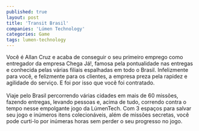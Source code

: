```yaml
---
published: true
layout: post
title: 'Transit Brasil'
companies: 'Lúmen Technology'
categories: Game
tags: lumen-technology
---
```

Voc&ecirc; &eacute; Allan Cruz e acaba de conseguir o seu primeiro emprego como entregador da empresa Chega J&aacute;!, famosa pela pontualidade nas entregas e conhecida pelas v&aacute;rias filiais espalhadas em todo o Brasil. Infelizmente para voc&ecirc;, e felizmente para os clientes, a empresa preza pela rapidez e agilidade do servi&ccedil;o. E foi por isso que voc&ecirc; foi contratado.<br /><br />Viaje pelo Brasil percorrendo v&aacute;rias cidades em mais de 60 miss&otilde;es, fazendo entregas, levando pessoas e, acima de tudo, correndo contra o tempo nesse empolgante jogo da L&uacute;menTech. Com 3 espa&ccedil;os para salvar seu jogo e in&uacute;meros itens colecion&aacute;veis, al&eacute;m de miss&otilde;es secretas, voc&ecirc; pode curti-lo por in&uacute;meras horas sem perder o seu progresso no jogo.